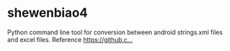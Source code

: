 # shewenbiao4
Python command line tool for conversion between android strings.xml files and excel files. Reference https://github.c…
